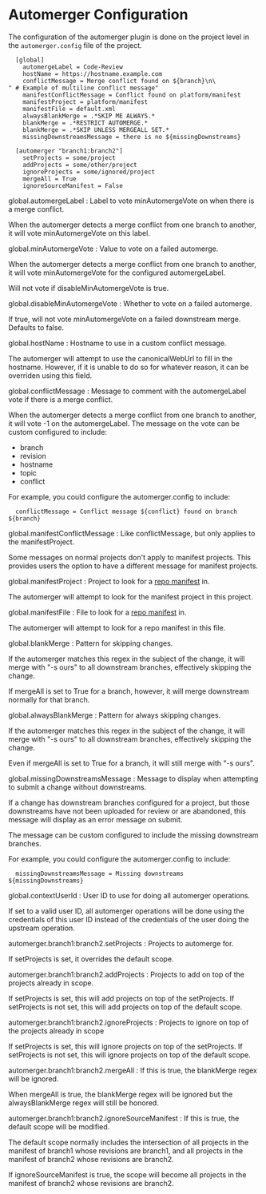 Automerger Configuration
======================

The configuration of the automerger plugin is done on the project level in
the `automerger.config` file of the project.

```
  [global]
    automergeLabel = Code-Review
    hostName = https://hostname.example.com
    conflictMessage = Merge conflict found on ${branch}\n\
" # Example of multiline conflict message"
    manifestConflictMessage = Conflict found on platform/manifest
    manifestProject = platform/manifest
    manifestFile = default.xml
    alwaysBlankMerge = .*SKIP ME ALWAYS.*
    blankMerge = .*RESTRICT AUTOMERGE.*
    blankMerge = .*SKIP UNLESS MERGEALL SET.*
    missingDownstreamsMessage = there is no ${missingDownstreams}

  [automerger "branch1:branch2"]
    setProjects = some/project
    addProjects = some/other/project
    ignoreProjects = some/ignored/project
    mergeAll = True
    ignoreSourceManifest = False
```

global.automergeLabel
: Label to vote minAutomergeVote on when there is a merge conflict.

  When the automerger detects a merge conflict from one branch to another, it
  will vote minAutomergeVote on this label.

global.minAutomergeVote
: Value to vote on a failed automerge.

  When the automerger detects a merge conflict from one branch to another, it
  will vote minAutomergeVote for the configured automergeLabel.

  Will not vote if disableMinAutomergeVote is true.

global.disableMinAutomergeVote
: Whether to vote on a failed automerge.

  If true, will not vote minAutomergeVote on a failed downstream merge.
  Defaults to false.

global.hostName
: Hostname to use in a custom conflict message.

  The automerger will attempt to use the canonicalWebUrl to fill in the
  hostname. However, if it is unable to do so for whatever reason, it can be
  overriden using this field.

global.conflictMessage
: Message to comment with the automergeLabel vote if there is a merge conflict.

  When the automerger detects a merge conflict from one branch to another, it
  will vote -1 on the automergeLabel. The message on the vote can be custom
  configured to include:

  - branch
  - revision
  - hostname
  - topic
  - conflict

  For example, you could configure the automerger.config to include:

  ```
    conflictMessage = Conflict message ${conflict} found on branch ${branch}
  ```

global.manifestConflictMessage
: Like conflictMessage, but only applies to the manifestProject.

  Some messages on normal projects don't apply to manifest projects. This
  provides users the option to have a different message for manifest projects.

global.manifestProject
: Project to look for a [repo manifest][1] in.

  The automerger will attempt to look for the manifest project in this project.

global.manifestFile
: File to look for a [repo manifest][1] in.

  The automerger will attempt to look for a repo manifest in this file.

[1]: https://gerrit.googlesource.com/git-repo/

global.blankMerge
: Pattern for skipping changes.

  If the automerger matches this regex in the subject of the change, it will
  merge with "-s ours" to all downstream branches, effectively skipping the
  change.

  If mergeAll is set to True for a branch, however, it will merge downstream
  normally for that branch.

global.alwaysBlankMerge
: Pattern for always skipping changes.

  If the automerger matches this regex in the subject of the change, it will
  merge with "-s ours" to all downstream branches, effectively skipping the
  change.

  Even if mergeAll is set to True for a branch, it will still merge with
  "-s ours".

global.missingDownstreamsMessage
: Message to display when attempting to submit a change without downstreams.

  If a change has downstream branches configured for a project, but those
  downstreams have not been uploaded for review or are abandoned, this message
  will display as an error message on submit.

  The message can be custom configured to include the missing downstream
  branches.

  For example, you could configure the automerger.config to include:

  ```
    missingDownstreamsMessage = Missing downstreams ${missingDownstreams}
  ```

global.contextUserId
: User ID to use for doing all automerger operations.

  If set to a valid user ID, all automerger operations will be done using the
  credentials of this user ID instead of the credentials of the user doing the
  upstream operation.

automerger.branch1:branch2.setProjects
: Projects to automerge for.

  If setProjects is set, it overrides the default scope.

automerger.branch1:branch2.addProjects
: Projects to add on top of the projects already in scope.

  If setProjects is set, this will add projects on top of the setProjects.
  If setProjects is not set, this will add projects on top of the default scope.

automerger.branch1:branch2.ignoreProjects
: Projects to ignore on top of the projects already in scope

  If setProjects is set, this will ignore projects on top of the setProjects.
  If setProjects is not set, this will ignore projects on top of the default
  scope.

automerger.branch1:branch2.mergeAll
: If this is true, the blankMerge regex will be ignored.

  When mergeAll is true, the blankMerge regex will be ignored but the
  alwaysBlankMerge regex will still be honored.

automerger.branch1:branch2.ignoreSourceManifest
: If this is true, the default scope will be modified.

  The default scope normally includes the intersection of all projects in the
  manifest of branch1 whose revisions are branch1, and all projects in the
  manifest of branch2 whose revisions are branch2.

  If ignoreSourceManifest is true, the scope will become all projects in the
  manifest of branch2 whose revisions are branch2.